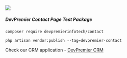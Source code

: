 <img src="https://www.devpremier.com/theme/images/DevPremierLogo-2WHITEBG.png" />

##### DevPremier Contact Page Test Package
```
composer require devpremierinfotech/contact

php artisan vendor:publish --tag=devpremier-contact
````

Check our CRM application - <a href="https://codecanyon.net/item/devpremier-crm-convert-leads-into-customers/28132685">DevPremier CRM</a>

